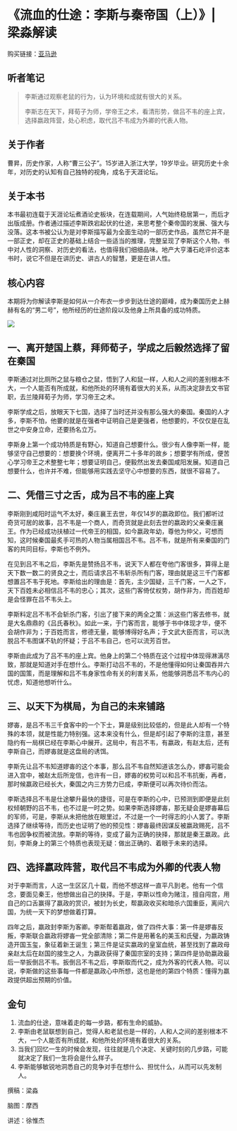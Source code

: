 《流血的仕途：李斯与秦帝国（上）》| 梁淼解读
=======================================

购买链接：[亚马逊](https://www.amazon.cn/图书/dp/B01M9JVQFC/ref=sr_1_1?s=books&ie=UTF8&qid=1507725522&sr=1-1&keywords=流血的仕途)

听者笔记
-----------------------------

> 李斯通过观察老鼠的行为，认为环境和成就有很大的关系。
>
> 李斯志在天下，拜荀子为师，学帝王之术，看清形势，做吕不韦的座上宾，选择嬴政阵营，处心积虑，取代吕不韦成为外卿的代表人物。

关于作者
-----------------------------

曹昇，历史作家，人称“曹三公子”。15岁进入浙江大学，19岁毕业。研究历史十余年，对历史的认知有自己独特的视角，成名于天涯论坛。

关于本书
-----------------------------

本书最初连载于天涯论坛煮酒论史板块，在连载期间，人气始终稳居第一，而后才出版成册。作者通过描述李斯跌宕起伏的仕途，来思考整个秦帝国的发展、强大与没落。这本书被公认为是对李斯描写最为全面生动的一部历史作品，虽然它并不是一部正史，却在正史的基础上结合一些适当的推理，完整呈现了李斯这个人物，书中对人性的洞察、对历史的看法，也值得我们细细品味。地产大亨潘石屹评价这本书时，说它不但是在讲历史、讲古人的智慧，更是在讲人性。

核心内容
-----------------------------

本期将为你解读李斯是如何从一介布衣一步步到达仕途的巅峰，成为秦国历史上赫赫有名的“男二号”，他所经历的仕途阶段以及他身上所具备的成功特质。
 
![](liuxiedeshitu-1.md/001.JPG)

一、离开楚国上蔡，拜师荀子，学成之后毅然选择了留在秦国
-----------------------------

李斯通过对比厕所之鼠与粮仓之鼠，悟到了人和鼠一样，人和人之间的差别根本不大，一个人能否有所成就，和他所处的环境有着很大的关系，从而决定辞去文书官职，去兰陵拜荀子为师，学习帝王之术。

李斯学成之后，放眼天下七国，选择了当时还并没有那么强大的秦国。秦国的人才多，李斯不怕，他要的就是在强者中证明自己是更强者，他想要的，不仅仅是在乱世之中安身立命，还要扬名立万。

李斯身上第一个成功特质是有野心，知道自己想要什么。很少有人像李斯一样，能够坚守自己想要的：想要换个环境，便离开二十多年的故乡；想要学有所成，便苦心学习帝王之术整整七年；想要证明自己，便毅然出发去秦国咸阳发展。知道自己想要什么，也许并不难，但能够用实践去坚守心中想要的东西，就很不容易了。

二、凭借三寸之舌，成为吕不韦的座上宾
-----------------------------

李斯刚到咸阳时运气不太好，秦庄襄王去世，年仅14岁的嬴政即位。我们都听过奇货可居的故事，吕不韦是一个商人，而奇货就是此刻去世的嬴政的父亲秦庄襄王。作为已经成功扶植过一代帝王的相国，如今嬴政年幼，尊他为仲父，可想而知，这时候秦国最炙手可热的人物当属相国吕不韦。吕不韦，就是所有来秦国的门客的共同目标，李斯也不例外。

在见到吕不韦之后，李斯先是赞扬吕不韦，说天下人都在夸他门客很多，算得上是天下数一数二的贤良之士，而后请求吕不韦斩杀所有门客，理由就是这三千门客都想置吕不韦于死地。李斯给出的理由是：首先，主少国疑，三千门客，一人之下，天下百姓未必相信吕不韦的忠心；其次，这些门客倚仗权势，胡作非为，而百姓却是会怪罪在吕不韦头上。

李斯料定吕不韦不会斩杀门客，引出了接下来的两全之策：派这些门客去修书，就是大名鼎鼎的《吕氏春秋》。如此一来，于门客而言，能够于书中体现才华，便不会胡作非为；于百姓而言，修德无量，能够博得好名声；于文武大臣而言，可以洗脱吕不韦图谋不轨的怀疑；于吕不韦自己，也可以流芳百世。

李斯由此成为了吕不韦的座上宾。他身上的第二个特质在这个过程中体现得淋漓尽致，那就是知道对手在想什么。李斯打动吕不韦的，不是他懂得如何让秦国吞并六国的国策，而是理解和吕不韦身家性命有关的利害关系，他能够洞悉吕不韦内心的忧虑，知道他想听什么。

三、以天下为棋局，为自己的未来铺路
-----------------------------

嫪毐，是吕不韦三千食客中的一个下士，算是级别比较低的，但是此人却有一个特殊的本领，就是性能力特别强。这本来没有什么，但是却引起了李斯的注意，甚至隐约有一局棋已经在李斯心中展开。这局中，有吕不韦，有嬴政，有赵太后，还有李斯自己，而嫪毐就是这盘局的诱饵。

李斯先让吕不韦知道嫪毐的这个本事，那么吕不韦自然知道该怎么办，嫪毐可能会进入宫中，被赵太后所宠信，也许有一日，嫪毐的权势可以和吕不韦抗衡，再者，那时候嬴政已经长大，秦国之内三方势力已成，李斯便可以再次待价而沽。

李斯选择吕不韦是仕途攀升最快的捷径，可是在李斯的心中，已预测到即便是此刻权倾朝野的吕不韦，也不过是一时之势。如果李斯选择嫪毐，那无疑会是嫪毐幕后的军师，可是，李斯从未把他放在眼里过，不过是一个一时得志的小人罢了。李斯选择了继续等待，而历史也证明了他的预见性：嫪毐最终因谋反被嬴政赐死，吕不韦也因争权而被流放。李斯的等待，变成了最为正确的抉择，那就是秦王嬴政。此刻，李斯身上的第三个特质也表现无疑：做出正确的、着眼于未来的选择。

四、选择嬴政阵营，取代吕不韦成为外卿的代表人物
-----------------------------

对于李斯而言，人这一生区区几十载，而他不想这样一直平凡到老。他有一个信念，要面见秦王，他想做出自己的抉择。于是，李斯以性命为赌注，擅自闯宫，用自己的口舌赢得了嬴政的赏识，被封为长史，帮嬴政收买和暗杀六国重臣，离间六国，为统一天下的梦想做着打算。

四年之后，嬴政封李斯为客卿。李斯帮着嬴政，做了四件大事：第一件是嫪毐反叛，李斯联合嬴政将嫪毐一党全部清除；第二件是用著名的美玉和氏璧，为嬴政铸造开国玉玺，象征着新王诞生；第三件是证实嬴政的皇室血统，甚至找到了嬴政母亲赵太后在赵国的接生之人，为嬴政获得了秦国宗室的支持；第四件是协助嬴政最后一举扳倒吕不韦。扳倒吕不韦之后，李斯取而代之，成为外客的代表人物。可以说，李斯做的这些事每一件都是嬴政心中所想，这也是他的第四个特质：懂得为嬴政提供超出预期的价值。

金句
-----------------------------

1. 流血的仕途，意味着走的每一步路，都有生命的威胁。
2. 李斯由老鼠联想到自己，觉得人和老鼠也是一样的，人和人之间的差别根本不大，一个人能否有所成就，和他所处的环境有着很大的关系。
3. 当我们回忆一生的时候会发现，往往就是几个决定、关键时刻的几步路，可能就决定了我们一生将会是什么样子。
4. 李斯能够敏锐地洞悉自己的竞争对手在想什么、担忧什么，从而可以先发制人。

撰稿：梁淼

脑图：摩西

讲述：徐惟杰  